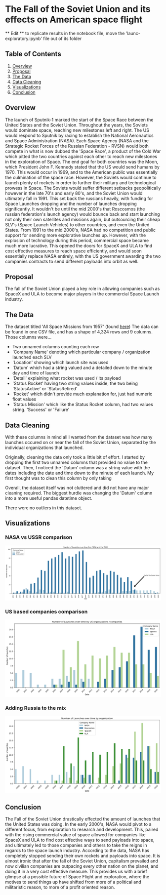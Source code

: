 # The Fall of the Soviet Union and its effects on American space flight

 ** Edit ** to replicate results in the notebook file, move the 'launc-exploratory.ipynb' file out of its folder

## Table of Contents

1. [Overview](#overview)
2. [Proposal](#proposal)
3. [The Data](#the-data)
4. [Data Cleaning](#data-cleaning)
5. [Visualizations](#visualizations)
6. [Conclusion](#conclusion)


## Overview

The launch of Sputnik-1 marked the start of the Space Race between the United States and the Soviet Union. Throughout the years, the Soviets would dominate space, reaching new milestones left and right. The US would respond to Sputnik by racing to establish the National Aeronautics and Space Administration (NASA). Each Space Agency (NASA and the Strategic Rocket Forces of the Russian Federation - RVSN) would both compete in what is now dubbed the 'Space Race', a product of the Cold War which pitted the two countries against each other to reach new milestones in the exploration of Space. The end goal for both countries was the Moon, which President John F. Kennedy stated that the US would send humans by 1970. This would occur in 1969, and to the American public was essentially the culmination of the space race. However, the Soviets would continue to launch plenty of rockets in order to further their military and technological prowess in Space. The Soviets would suffer different setbacks geopolitically however in the late 70's and early 80's, and the Soviet Union would ultimately fall in 1991. This set back the russians heavily, with funding for Space Launches dropping and the number of launches dropping significantly. It wouldn't be until the mid 2000's that Roscosmos (the russian federation's launch agency) would bounce back and start launching not only their own satellites and missions again, but outsourcing their cheap SLV's (Space Launch Vehicles) to other countries, and even the United States. From 1991 to the mid 2000's, NASA had no competition and public support for sending more explorative launches up. However, with the explosion of technology during this period, commercial space became much more lucrative. This opened the doors for SpaceX and ULA to find cost effective measures to reach space efficiently, and would soon essentially replace NASA entirely, with the US government awarding the two companies contracts to send different payloads into orbit as well.



## Proposal

The fall of the Soviet Union played a key role in allowing companies such as SpaceX and ULA to become major players in the commercial Space Launch industry. 



## The Data

The dataset titled 'All Space Missions from 1957' (found [here](https://www.kaggle.com/datasets/agirlcoding/all-space-missions-from-1957?resource=download)) The data can be found in one CSV file, and has a shape of 4,324 rows and 9 columns. Those columns were... 

- Two unnamed columns counting each row
- 'Company Name' denoting which particular company / organization launched each SLV
- 'Location' showing which launch site was used
- 'Datum' which had a string valued and a detailed down to the minute day and time of launch
- 'Detail' explaining what rocket was used / its payload
- 'Status Rocket' having two string values inside, the two being 'StatusActive' or 'StatusRetired'
- 'Rocket' which didn't provide much explanation for, just had numeric float values
- 'Status Mission' which like the Status Rocket column, had two values string. 'Success' or 'Failure'




## Data Cleaning

With these columns in mind all I wanted from the dataset was how many launches occured on or near the fall of the Soviet Union, separated by the individual organizations that launched. 

Originally, cleaning the data only took a little bit of effort. I started by dropping the first two unnamed columns that provided no value to the dataset. Then, I noticed the 'Datum' column was a string value with the dates including the date and time down to the minute of each launch. My first thought was to clean this column by only taking 

Overall, the dataset itself was not cluttered and did not have any major cleaning required. The biggest hurdle was changing the 'Datum' column into a more useful pandas datetime object. 

There were no outliers in this dataset.



## Visualizations

### NASA vs USSR comparison

![NASA USSR comparison](images/nasa-ussr-comparison.png)

### US based companies comparison

![NASA USSR comparison](images/nasa-spacex-ula-2000-and-onward.png)

### Adding Russia to the mix

![NASA USSR comparison](images/russia-comparison.png)

## Conclusion

The Fall of the Soviet Union drastically effected the amount of launches that the United States was doing. In the early 2000's, NASA would pivot to a different focus, from exploration to research and development. This, paired with the rising commercial value of space allowed for companies like SpaceX and ULA to find cost effective ways to send payloads into space, and ultimately led to those companies and others to take the reigns in regards to the space launch industry. According to the data, NASA has completely stopped sending their own rockets and payloads into space. It is almost ironic that after the fall of the Soviet Union, capitalism prevailed and now civilian companies are outpacing every other nation on the planet, and doing it in a very cost effective measure. This provides us with a brief glimpse at a possible future of Space Flight and exploration, where the motives to send things up have shifted from more of a political and militaristic reason, to more of a profit oriented reason. 